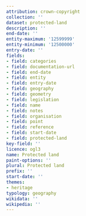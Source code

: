 ```yaml
---
attribution: crown-copyright
collection: ''
dataset: protected-land
description: ''
end-date: ''
entity-maximum: '12599999'
entity-minimum: '12500000'
entry-date: ''
fields:
- field: categories
- field: documentation-url
- field: end-date
- field: entity
- field: entry-date
- field: geography
- field: geometry
- field: legislation
- field: name
- field: notes
- field: organisation
- field: point
- field: reference
- field: start-date
- field: protected-land
key-field: ''
licence: ogl3
name: Protected land
paint-options: ''
plural: Protected land
prefix: ''
start-date: ''
themes:
- heritage
typology: geography
wikidata: ''
wikipedia: ''
---
```


